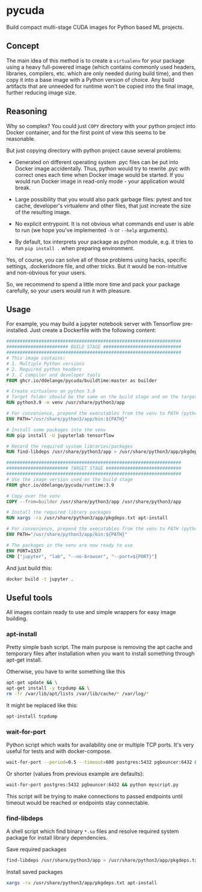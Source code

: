 # pycuda

Build compact multi-stage CUDA images for Python based ML projects.


## Concept

The main idea of this method is to create a `virtualenv` for your package using a
heavy full-powered image (which contains commonly 
used headers, libraries, compilers, etc. which are only needed during build time), and then copy it into a
base image with a Python version of choice.
Any build artifacts that are unneeded for runtime won't be copied into the final image, further reducing image size.

## Reasoning

Why so complex? You could just `COPY` directory with your python project into 
Docker container, and for the first point of view this seems to be reasonable. 

But just copying directory with python project cause several problems:

- Generated on different operating system .pyc files can be put into Docker 
  image accidentally. Thus, python would try to rewrite .pyc with correct ones 
  each time when Docker image would be started. If you would run Docker image 
  in read-only mode - your application would break.  
   
- Large possibility that you would also pack garbage files: pytest and tox 
  cache, developer's virtualenv and other files, that just increate the size of 
  the resulting image.

- No explicit entrypoint. It is not obvious what commands end user is able to 
  run (we hope you've implemented `-h` or `--help` arguments).

- By default, tox interprets your package as python module, e.g. it tries to 
  run `pip install .` when preparing environment.

Yes, of course, you can solve all of those problems using hacks, specific
settings, .dockeridnore file, and other tricks. But it would be non-intuitive 
and non-obvious for your users.

So, we recommend to spend a little more time and pack your package carefully, 
so your users would run it with pleasure.

## Usage

For example, you may build a jupyter notebook server with Tensorflow pre-installed. Just create a Dockerfile 
with the following content:

```Dockerfile
#################################################################
####################### BUILD STAGE #############################
#################################################################
# This image contains:
# 1. Multiple Python versions
# 2. Required python headers
# 3. C compiler and developer tools
FROM ghcr.io/ddelange/pycuda/buildtime:master as builder

# Create virtualenv on python 3.9
# Target folder should be the same on the build stage and on the target stage
RUN python3.9 -m venv /usr/share/python3/app

# For convenience, prepend the executables from the venv to PATH (python, pip, etc)
ENV PATH="/usr/share/python3/app/bin:${PATH}"

# Install some packages into the venv
RUN pip install -U jupyterlab tensorflow

# Record the required system libraries/packages
RUN find-libdeps /usr/share/python3/app > /usr/share/python3/app/pkgdeps.txt

#################################################################
####################### TARGET STAGE ############################
#################################################################
# Use the image version used on the build stage
FROM ghcr.io/ddelange/pycuda/runtime:3.9

# Copy over the venv
COPY --from=builder /usr/share/python3/app /usr/share/python3/app

# Install the required library packages
RUN xargs -ra /usr/share/python3/app/pkgdeps.txt apt-install

# For convenience, prepend the executables from the venv to PATH (python, pip, etc)
ENV PATH="/usr/share/python3/app/bin:${PATH}"

# The packages in the venv are now ready to use
ENV PORT=1337
CMD ["jupyter", "lab", "--no-browser", "--port=${PORT}"]
```

And just build this:
```bash
docker build -t jupyter .
```

## Useful tools

All images contain ready to use and simple wrappers for easy image building.

### apt-install

Pretty simple bash script. The main purpose is removing the apt cache and temporary files after installation when you want to install something through apt-get install.

Otherwise, you have to write something like this 

```bash
apt-get update && \
apt-get install -y tcpdump && \
rm -fr /var/lib/apt/lists /var/lib/cache/* /var/log/*
```

It might be replaced like this:
```bash
apt-install tcpdump
```

### wait-for-port

Python script which waits for availability one or multiple TCP ports. It's very useful for tests and with docker-compose.

```bash
wait-for-port --period=0.5 --timeout=600 postgres:5432 pgbouncer:6432 && python myscript.py
```
Or shorter (values from previous example are defaults):
```bash
wait-for-port postgres:5432 pgbouncer:6432 && python myscript.py
```

This script will be trying to make connections to passed endpoints until timeout would be reached or endpoints stay connectable.


### find-libdeps

A shell script which find binary `*.so` files and resolve required system package for install library dependencies.

Save required packages
```bash
find-libdeps /usr/share/python3/app > /usr/share/python3/app/pkgdeps.txt
```

Install saved packages
```bash
xargs -ra /usr/share/python3/app/pkgdeps.txt apt-install
```

